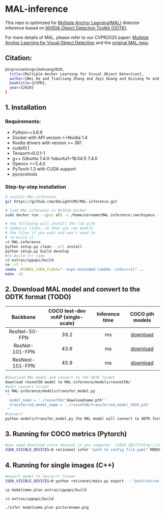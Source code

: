 # MAL-inference
This repo is optimized for [Multiple Anchor Learning(MAL)](https://github.com/DeLightCMU/MAL) detector inference based on [NVIDIA Object Detection Toolkit (ODTK)](https://github.com/NVIDIA/retinanet-examples/).

For more details of MAL, please refer to our CVPR2020 paper: [Multiple Anchor Learning for Visual Object Detection](https://openaccess.thecvf.com/content_CVPR_2020/papers/Ke_Multiple_Anchor_Learning_for_Visual_Object_Detection_CVPR_2020_paper.pdf)  and the [original MAL repo](https://github.com/DeLightCMU/MAL).

## Citation: 

```bash
@inproceedings{kehuang2020,
  title={Multiple Anchor Learning for Visual Object Detection},
  author={Wei Ke and Tianliang Zhang and Zeyi Huang and Qixiang Ye and Jianzhuang Liu and Dong Huang},
  booktitle={CVPR},
  year={2020}
}
```

## 1. Installation

### Requirements:
- Python>=3.6.9
- Docker with API version >=Nvidia 1.4
- Nvidia drivers with version >= 361 
- cuda10.1
- Tensorrt=6.0.1-1
- g++ (Ubuntu 7.4.0-1ubuntu1~18.04.1) 7.4.0
- Opencv >=3.4.0
- PyTorch 1.3 with CUDA support
- pycocotools


### Step-by-step installation
```bash
# install MAL-inference
git https://github.com/DeLightCMU/MAL-inference.git

# load MAL-inference in NVIDIA docker
sudo docker run --gpus all -v /home/usrname/MAL-inference:/workspace --rm --ipc=host -it nvcr.io/nvidia/pytorch:19.10-py3

# the following will install the lib with
# symbolic links, so that you can modify
# the files if you want and won't need to
# re-build it
cd MAL-inference
python setup.py clean --all install
python setup.py build develop
#re-build C++ code
cd extras/cppapi/build
rm -rf *
cmake -DCMAKE_CUDA_FLAGS="--expt-extended-lambda -std=c++11" ..
make -j8
```
## 2. Download MAL model and convert to the ODTK format (TODO)

| Backbone                | COCO test-dev mAP (single-scale) |Inference time | COCO pth models |
| :---------------------: | :--------------: |:-------: | :------------:  |
| ResNet-50-FPN           | 39.2| ms      |  [download](https://cmu.box.com/s/f70ewy7fh66bsb551v44hfskehgz07z3)   |
| ResNet-101-FPN          | 43.6| ms      |  [download](https://cmu.box.com/s/dolnhky38kxrdx1x882tcic5ymu4usm7)   |
| ResNext-101-FPN         | 45.9| ms      |  [download](https://cmu.box.com/s/5bgax4gqsyvv31w5uhwrywmvvikathnn)   |

```bash
#Download MAL model and convert to the ODTK format
download resnet50 model to MAL-inference/models/resnet50/
#edit convert script
vi MAL-inference/models/transfer_model.py
 "
  model_name = './resnet50/"downloadname.pth"'
  transferred_model_name = './resnet50/transferred_model_XXXX.pth'
 "
#convert  
python models/transfer_model.py the MAL model will convert to ODTK format
```

## 3. Running for COCO metrics (Pytorch)
```bash
#you need download cocco dataset in you computer  [COCO 2017](http://cocodataset.org/#download)
CUDA_VISIBLE_DEVICES=0 retinanet infer "path to config file.yaml" MODEL.WEIGHT "path to.pth file" --images "path to coco dataset/val2017/"   --annotations "path to coco dataset/annotations/instances_val2017.json"  --batch=1

```
## 4. Running for single images (C++)
```bash
#export model to Tensorrt format 
CUDA_VISIBLE_DEVICES=0 python retinanet/main.py export  --"path/to/config/file.yaml"  non.pth modelname.plan --size 800 1280(you can set high and wide according you need for example 800 1200 , 1024 1344 etc)

cp modelname.plan extras/cppapi/build

cd extras/cppapi/build

./infer modelname.plan picturename.png
```

